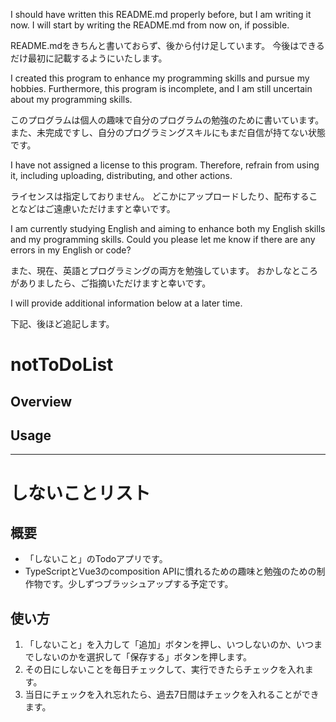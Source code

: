 <p>I should have written this README.md properly before, but I am writing it now.
I will start by writing the README.md from now on, if possible.</p>
<p>README.mdをきちんと書いておらず、後から付け足しています。
今後はできるだけ最初に記載するようにいたします。</p>

<p>I created this program to enhance my programming skills and pursue my hobbies.
Furthermore, this program is incomplete, and I am still uncertain about my programming skills.</p>
<p>このプログラムは個人の趣味で自分のプログラムの勉強のために書いています。
また、未完成ですし、自分のプログラミングスキルにもまだ自信が持てない状態です。</p>

<p>I have not assigned a license to this program.
Therefore, refrain from using it, including uploading, distributing, and other actions.</p>
<p>ライセンスは指定しておりません。
どこかにアップロードしたり、配布することなどはご遠慮いただけますと幸いです。</p>

<p>I am currently studying English and aiming to enhance both my English skills and my programming skills.
Could you please let me know if there are any errors in my English or code?</p>
<p>また、現在、英語とプログラミングの両方を勉強しています。
おかしなところがありましたら、ご指摘いただけますと幸いです。</p>

<p>I will provide additional information below at a later time.</p>
<p>下記、後ほど追記します。</p>

# notToDoList

## Overview

## Usage

<hr>

# しないことリスト

## 概要
<ul>
<li>「しないこと」のTodoアプリです。</li>
<li>TypeScriptとVue3のcomposition APIに慣れるための趣味と勉強のための制作物です。少しずつブラッシュアップする予定です。</li>
</ul>
  
## 使い方
<ol>
<li>「しないこと」を入力して「追加」ボタンを押し、いつしないのか、いつまでしないのかを選択して「保存する」ボタンを押します。</li>
<li>その日にしないことを毎日チェックして、実行できたらチェックを入れます。</li>
<li>当日にチェックを入れ忘れたら、過去7日間はチェックを入れることができます。</li>
</ol>
